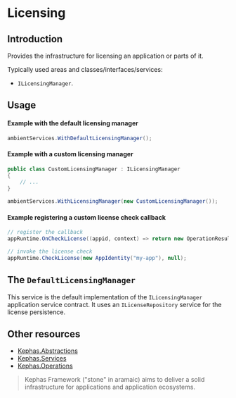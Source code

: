 ﻿# Licensing

## Introduction

Provides the infrastructure for licensing an application or parts of it.

Typically used areas and classes/interfaces/services:
* ``ILicensingManager``.

## Usage

#### Example with the default licensing manager

```csharp
ambientServices.WithDefaultLicensingManager();
```

#### Example with a custom licensing manager

```csharp
public class CustomLicensingManager : ILicensingManager
{
    // ...
}

ambientServices.WithLicensingManager(new CustomLicensingManager());
```

#### Example registering a custom license check callback

```csharp
// register the callback 
appRuntime.OnCheckLicense((appid, context) => return new OperationResult<bool>(true));

// invoke the license check
appRuntime.CheckLicense(new AppIdentity("my-app"), null);
```

## The ``DefaultLicensingManager``

This service is the default implementation of the ``ILicensingManager`` application service contract. It uses an ``ILicenseRepository`` service for the license persistence. 

## Other resources

* [Kephas.Abstractions](https://www.nuget.org/packages/Kephas.Abstractions)
* [Kephas.Services](https://www.nuget.org/packages/Kephas.Services)
* [Kephas.Operations](https://www.nuget.org/packages/Kephas.Operations)

> Kephas Framework ("stone" in aramaic) aims to deliver a solid infrastructure for applications and application ecosystems.
